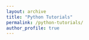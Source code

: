 ```yaml
---
layout: archive
title: "Python Tutorials"
permalink: /python-tutorials/
author_profile: true
---
```

